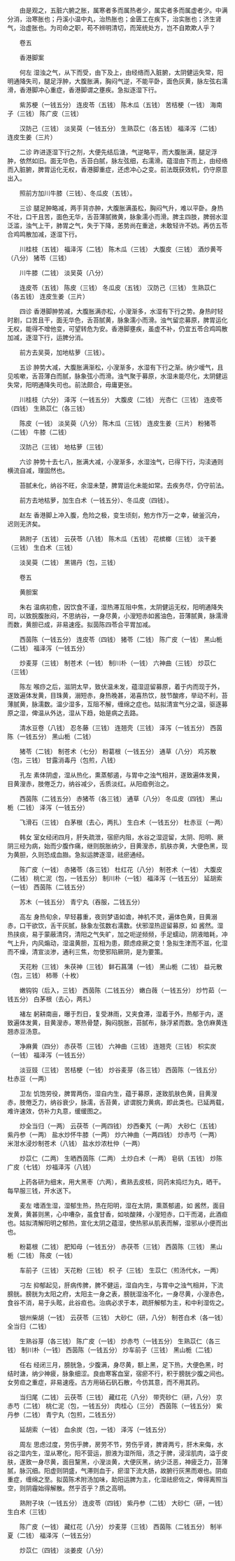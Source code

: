 <!-- { "loadSidebar": true } -->
　　由是观之，五脏六腑之胀，属寒者多而属热者少，属实者多而属虚者少。中满分消，治寒胀也；丹溪小温中丸，治热胀也；金匮工在疾下，治实胀也；济生肾气，治虚胀也。为司命之职，苟不辨明清切，而笼统处方，岂不自欺欺人乎？

　　卷五

　　香港脚案

　　何左 湿浊之气，从下而受，由下及上，由经络而入脏腑，太阴健运失常，阳明通降失司，腿足浮肿，大腹胀满，胸闷气逆，不能平卧，面色灰黄，脉左弦右濡滑，香港脚冲心重症，香港脚谓之壅疾。急拟逐湿下行。

　　紫苏梗（一钱五分） 连皮苓（五钱） 陈木瓜（五钱） 苦桔梗（一钱） 海南子（三钱） 陈广皮（三钱）

　　汉防己（三钱） 淡吴萸（一钱五分） 生熟苡仁（各五钱） 福泽泻（二钱） 连皮生姜（三片）

　　二诊 昨进逐湿下行之剂，大便先结后溏，气逆略平，而大腹胀满，腿足浮肿，依然如旧。面无华色，舌苔白腻，脉左弦细，右濡滑。蕴湿由下而上，由经络而入脏腑，脾胃运化无权，香港脚重症，还虑冲心之变。前法既获效机，仍守原意出入。

　　照前方加川牛膝（三钱）、冬瓜皮（五钱）。

　　三诊 腿足肿略减，两手背亦肿，大腹胀满虽松，胸闷气升，难以平卧。身热不壮，口干且苦，面色无华，舌苔薄腻微黄，脉象濡小而滑。脾主四肢，脾弱水湿泛滥，浊气上干，肺胃之气，失于下降，恙势尚在重途，未敢轻许不妨。再仿五苓合鸡鸣散加减，逐湿下行。

　　川桂枝（五钱） 福泽泻（二钱） 陈木瓜（三钱） 大腹皮（三钱） 酒炒黄芩（八分） 猪苓（三钱）

　　川牛膝（二钱） 淡吴萸（八分）

　　连皮苓（五钱） 陈皮（三钱） 冬瓜皮（五钱） 汉防己（三钱） 生熟苡仁（各五钱） 连皮生姜（三片）

　　四诊 香港脚肿势减，大腹胀满亦松，小溲渐多，水湿有下行之势。身热时轻时剧，口苦且干，面无华色，舌苔腻黄，脉象濡小而滑。浊气留恋募原，脾胃运化无权，能得不增他变，可望转危为安。香港脚壅疾，虽虚不补，仍宜五苓合鸡鸣散加减，逐湿下行，运脾分消。

　　前方去吴萸，加地枯萝（三钱）。

　　五诊 肿势大减，大腹胀满渐松，小溲渐多，水湿有下行之渐。纳少嗳气，且见咳嗽，舌苔薄白而腻，脉象弦小而滑。浊气聚于募原，水湿未能尽化，太阴健运失常，阳明通降失司也。前法颇合，毋庸更张。

　　川桂枝（六分） 泽泻（一钱五分） 大腹皮（二钱） 光杏仁（三钱） 连皮苓（四钱） 生熟苡仁（各三钱）

　　陈皮（一钱） 淡吴萸（八分） 陈木瓜（三钱） 连皮生姜（三片） 粉猪苓（二钱） 牛膝（二钱）

　　汉防己（三钱） 地枯萝（三钱）

　　六诊 肿势十去七八，胀满大减，小溲渐多，水湿浊气，已得下行，沟渎通则横流自减，理固然也。

　　苔腻未化，纳谷不旺，余湿未楚，脾胃运化未能如常。去疾务尽，仍守前法。

　　前方去地枯萝，加生白术（一钱五分）、冬瓜皮（四钱）。

　　赵左 香港脚上冲入腹，危险之极，变生顷刻，勉方作万一之幸，破釜沉舟，迟则无济矣。

　　熟附子（五钱） 云茯苓（八钱） 陈木瓜（五钱） 花槟榔（三钱） 淡干姜（三钱） 生白术（三钱）

　　淡吴萸（二钱） 黑锡丹（包，三钱）

　　卷五

　　黄胆案

　　朱右 温病初愈，因饮食不谨，湿热滞互阻中焦，太阴健运无权，阳明通降失司，以致脘腹胀闷，不思纳谷，一身尽黄，小溲短赤如酱油色，苔薄腻黄，脉濡滑而数，黄胆已成，非易速痊。拟茵陈四苓合平胃加减。

　　西茵陈（一钱五分） 连皮苓（四钱） 猪苓（二钱） 陈广皮（一钱） 黑山栀（二钱） 福泽泻（一钱五分）

　　炒麦芽（三钱） 制苍术（一钱） 制川朴（一钱） 六神曲（三钱） 炒苡仁（三钱）

　　陈左 喉痧之后，滋阴太早，致伏温未发，蕴湿逗留募原，着于内而现于外，遂致遍体发黄，目珠黄，溺短赤，身热晚甚，渴喜热饮，肢节酸疼，举动不利，苔薄腻黄，脉濡数。温少湿多，互阻不解，缠绵之症也。姑拟清宣气分之温，驱逐募原之湿，俾温从外达，湿从下趋，始是病之去路。

　　清水豆卷（八钱） 忍冬藤（三钱） 连翘壳（三钱） 泽泻（一钱五分） 西茵陈（一钱五分） 黑山栀（二钱）

　　猪苓（二钱） 制苍术（七分） 粉葛根（一钱五分） 通草（八分） 鸡苏散（包，三钱） 甘露消毒丹（包煎，八钱）

　　孔左 素体阴虚，湿从热化，熏蒸郁遏，与胃中之浊气相并，遂致遍体发黄，目黄溲赤，肢倦乏力，纳谷减少，舌质淡红。从阳疸例治之。

　　西茵陈（二钱五分） 赤猪苓（各三钱） 通草（八分） 冬瓜皮（四钱） 黑山栀（二钱） 泽泻（一钱五分）

　　飞滑石（三钱） 白茅根（去心，两扎） 生白术（一钱五分） 杜赤豆（一两）

　　韩女 室女经闭四月，肝失疏泄，宿瘀内阻，水谷之湿逗留，太阴、阳明、厥阴三经为病，始而少腹作痛，继则脘胀纳少，目黄溲赤，肌肤亦黄，大便色黑，现为黄胆，久则恐成血臌。急拟运脾逐湿，祛瘀通经。

　　陈广皮（一钱） 赤猪苓（各三钱） 杜红花（八分） 制苍术（一钱） 大腹皮（二钱） 桃仁泥（包，一钱五分） 制川朴（一钱） 福泽泻（一钱五分） 延胡索（一钱） 西茵陈（二钱五分）

　　苏木（一钱五分） 青宁丸（吞服，二钱五分）

　　高左 身热旬余，早轻暮重，夜则梦语如谵，神机不灵，遍体色黄，目黄溺赤，口干欲饮，舌干灰腻，脉象左弦数右濡数。伏邪湿热逗留募原，如 酱然。湿热挟痰，易于蒙蔽清窍，清阳之气失旷，加之呃逆频频，手足蠕动，阴液暗耗，冲气上升，内风煽动，湿温黄胆，互相为患，颇虑痉厥之变！急拟生津而不滋，化湿而不燥，清宣淡渗，通利三焦，勿使邪陷厥阴，是为要策。

　　天花粉（三钱） 朱茯神（三钱） 鲜石菖蒲（一钱） 黑山栀（二钱） 益元散（包，三钱） 柿蒂（十枚）

　　嫩钩钩（后入，三钱） 西茵陈（二钱五分） 嫩白薇（一钱五分） 炒竹茹（一钱五分） 白茅根（去心，两扎）

　　褚左 躬耕南亩，曝于烈日，复受淋雨，又夹食滞，湿着于外，热郁于内，遂致遍体发黄，目黄溲赤，寒热骨楚，胸闷脘胀，苔腻布，脉浮紧而数。急仿麻黄连翘赤豆汤意。

　　净麻黄（四分） 赤茯苓（三钱） 六神曲（三钱） 连翘壳（三钱） 枳实炭（一钱） 福泽泻（一钱五分）

　　淡豆豉（三钱） 苦桔梗（一钱） 炒谷麦芽（各三钱） 西茵陈（一钱五分） 杜赤豆（一两）

　　卫左 饥饱劳役，脾胃两伤，湿自内生，蕴于募原，遂致肌肤色黄，目黄溲赤，肢倦乏力，纳谷衰少，脉濡，舌苔黄，谚谓脱力黄病，即此类也。已延两载，难许速效，仿补力丸意，缓缓图之。

　　炒全当归（一两） 云茯苓（一两四钱） 炒西秦艽（一两） 大砂仁（五钱） 紫丹参（一两） 盐水炒怀牛膝（一两） 炒六神曲（一两四钱） 炒赤芍（一两） 米泔水浸炒制苍术（八钱） 盐水炒浓杜仲（一两）

　　炒苡仁（二两） 生晒西茵陈（二两） 土炒白术（一两） 皂矾（五钱） 炒陈广皮（七钱） 炒福泽泻（八钱）

　　上药各研为细末，用大黑枣（六两），煮熟去皮核，同药末捣烂为丸，晒干。每早服三钱，开水送下。

　　麦左 嗜酒生湿，湿郁生热，热在阳明，湿在太阴，熏蒸郁遏，如 酱然，面目发黄，黄甚则黑，心中嘈杂，虽食甘香，如啖酸辣，小溲短赤，口干而渴，此酒疸也。姑拟清解阳明之郁热，宣化太阴之蕴湿，使热邪从肌表而解，湿邪从小便而出也。

　　粉葛根（二钱） 肥知母（一钱五分） 赤茯苓（三钱） 西茵陈（三钱） 黑山栀（二钱） 陈皮（一钱）

　　车前子（三钱） 天花粉（三钱） 枳 子（三钱） 生苡仁（煎汤代水，一两）

　　刁左 抑郁起见，肝病传脾，脾不健运，湿自内生，与胃中之浊气相并，下流膀胱。膀胱为太阳之府，太阳主一身之表，膀胱湿浊不化，一身尽黄，小溲赤色，食谷不消，易于头眩，此谷疸也。治病必求于本，疏肝解郁为主，和中利湿佐之。

　　银州柴胡（一钱） 云茯苓（三钱） 大砂仁（研，八分） 制苍白术（各一钱） 全当归（二钱）

　　生熟谷芽（各三钱） 陈广皮（一钱） 炒赤芍（一钱五分） 生熟苡仁（各三钱） 制川朴（一钱） 西茵陈（一钱五分） 炒车前子（三钱） 黑山栀（二钱）

　　任右 经闭三月，膀胱急，少腹满，身尽黄，额上黑，足下热，大便色黑，时结时溏，纳少神疲，脉象细涩。良由寒客血室，宿瘀不行，积于膀胱少腹之间也。女劳疸之重症，非易速痊。古方用硝石矾石散，今仿其意，而不用其药。

　　当归尾（二钱） 云茯苓（三钱） 藏红花（八分） 带壳砂仁（研，八分） 京赤芍（二钱） 桃仁泥（包，一钱五分） 肉桂心（三分） 西茵陈（一钱五分） 紫丹参（二钱） 青宁丸（包煎，二钱五分）

　　延胡索（一钱） 血余炭（包，一钱） 泽泻（一钱五分）

　　周左 思虑过度，劳伤乎脾，房劳不节，劳伤乎肾，脾肾两亏，肝木来侮，水谷之湿内生，湿从寒化，阳不营运，胆液为湿所阻，渍之于脾，浸淫肌肉，溢于皮肤，遂致一身尽黄，面目黧黑，小溲淡黄，大便灰黑，纳少泛恶，神疲乏力，苔薄腻，脉沉细。阳虚则阴盛，气滞则血于，瘀湿下流大肠，故腑行灰黑而艰也。阴疸重症，缠绵之至。拟茵陈术附汤加味，助阳运脾为主，化湿祛瘀佐之，俾得离照当空，则阴霾始得解散。然乎否乎？质之高明。

　　熟附子块（一钱五分） 连皮苓（四钱） 紫丹参（二钱） 大砂仁（研，一钱） 生白术（三钱）

　　陈广皮（一钱） 藏红花（八分） 炒麦芽（三钱） 西茵陈（二钱五分） 制半夏（二钱） 福泽泻（一钱五分）

　　炒苡仁（四钱） 淡姜皮（八分）

